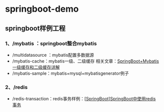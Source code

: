 # springboot-demo
## springboot样例工程
### 1、/mybatis ：springboot整合mybatis

- /multidatasource ：mybatis配置多数据源
- /mybatis-cache：mybatis一级、二级缓存 相关文章：[SpringBoot+Mybatis一级缓存和二级缓存详解](https://www.cnblogs.com/zhengxl5566/p/11868656.html)
- /mybatis-sample：mybatis+mysql+mybatisgenerator例子

### 2、/redis

- /redis-transaction：redis事务样例：[[SpringBoot\]SpringBoot中使用redis事务](https://www.cnblogs.com/zhengxl5566/p/12028293.html)